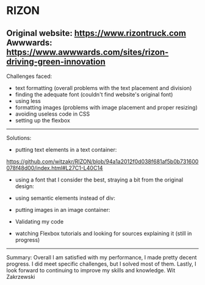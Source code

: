 # RIZON
Original website: https://www.rizontruck.com
Awwwards: https://www.awwwards.com/sites/rizon-driving-green-innovation
-----------------------------------------------------
Challenges faced:
- text formatting (overall problems with the text placement and division)
- finding the adequate font (couldn't find website's original font)
- using less <div> 
- formatting images (problems with image placement and proper resizing)
- avoiding useless code in CSS
- setting up the flexbox
-----------------------------------------------------
Solutions: 
- putting text elements in a text container:
  
https://github.com/witzakr/RIZON/blob/94a1a2012f0d038f681af5b0b731600078f48d00/index.html#L27C1-L40C14
    
- using a font that I consider the best, straying a bit from the original design:
  

- using semantic elements instead of div:
  

- putting images in an image container:
  
    
- Validating my code
- watching Flexbox tutorials and looking for sources explaining it (still in progress)
-----------------------------------------------------
Summary:
Overall I am satisfied with my performance, I made pretty decent progress. I did meet specific challenges, but I solved most of them. Lastly, I look forward to continuing to improve my skills and knowledge.
Wit Zakrzewski
